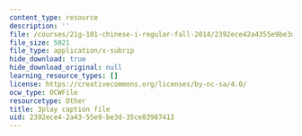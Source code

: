 ```yaml
---
content_type: resource
description: ''
file: /courses/21g-101-chinese-i-regular-fall-2014/2392ece42a4355e9be3d35ce83987413_g7frRgUhmeU.vtt
file_size: 5021
file_type: application/x-subrip
hide_download: true
hide_download_original: null
learning_resource_types: []
license: https://creativecommons.org/licenses/by-nc-sa/4.0/
ocw_type: OCWFile
resourcetype: Other
title: 3play caption file
uid: 2392ece4-2a43-55e9-be3d-35ce83987413
---
```

